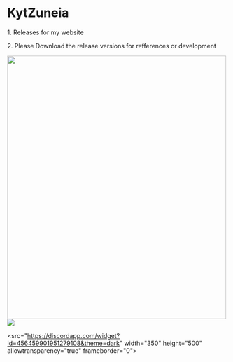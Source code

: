 # KytZuneia
<p>1. Releases for my website</p>
<p>2. Please Download the release versions for refferences or development</p>
<picture>
  <img width="500" height="600">
<img src="https://upload.wikimedia.org/wikipedia/commons/0/03/Vulpes_vulpes_laying_in_snow.jpg">
  </picture>

<src="https://discordapp.com/widget?id=456459901951279108&theme=dark" width="350" height="500" allowtransparency="true" frameborder="0"></iframe>
